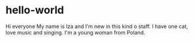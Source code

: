 # hello-world
Hi everyone
My name is Iza and I'm new in this kind o staff. I have one cat, love music and singing. I'm a young woman from Poland.
